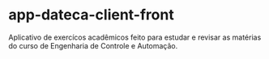 # app-dateca-client-front
Aplicativo de exercícos acadêmicos feito para estudar e revisar as matérias do curso de Engenharia de Controle e Automação.
